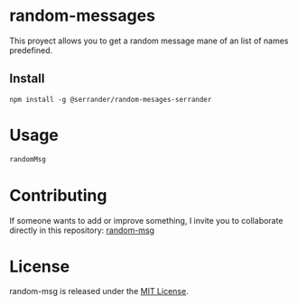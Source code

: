 
# random-messages

This proyect allows you to get a random message mane of an list of names predefined.

## Install

```npm
npm install -g @serrander/random-mesages-serrander
```

# Usage

```bash
randomMsg
```

# Contributing
If someone wants to add or improve something, I invite you to collaborate directly in this repository: [random-msg](https://github.com/platzi/npm-random-msg)

# License
random-msg is released under the [MIT License](https://opensource.org/licenses/MIT).
